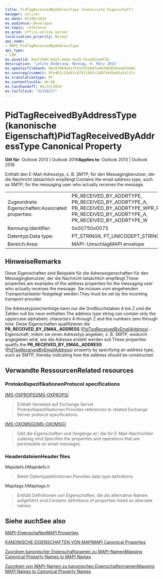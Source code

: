 ```yaml
---
title: PidTagReceivedByAddressType (kanonische Eigenschaft)
manager: soliver
ms.date: 03/09/2015
ms.audience: Developer
ms.topic: reference
ms.prod: office-online-server
localization_priority: Normal
api_name:
- MAPI.PidTagReceivedByAddressType
api_type:
- COM
ms.assetid: 0eef299d-6923-4dae-9a18-91ea82ea0f3e
description: 'Letzte Änderung: Montag, 9. März 2015'
ms.openlocfilehash: 00c07069ed174fe55556dfe48398d65b4e64100e
ms.sourcegitcommit: 8fe462c32b91c87911942c188f3445e85a54137c
ms.translationtype: MT
ms.contentlocale: de-DE
ms.lasthandoff: 04/23/2019
ms.locfileid: "32359227"
---
```

# <a name="pidtagreceivedbyaddresstype-canonical-property"></a><span data-ttu-id="4ed04-103">PidTagReceivedByAddressType (kanonische Eigenschaft)</span><span class="sxs-lookup"><span data-stu-id="4ed04-103">PidTagReceivedByAddressType Canonical Property</span></span>

  
  
<span data-ttu-id="4ed04-104">**Gilt für**: Outlook 2013 | Outlook 2016</span><span class="sxs-lookup"><span data-stu-id="4ed04-104">**Applies to**: Outlook 2013 | Outlook 2016</span></span> 
  
<span data-ttu-id="4ed04-105">Enthält den E-Mail-Adresstyp, z. B. SMTP, für den Messagingbenutzer, der die Nachricht tatsächlich empfängt.</span><span class="sxs-lookup"><span data-stu-id="4ed04-105">Contains the email address type, such as SMTP, for the messaging user who actually receives the message.</span></span>
  
|||
|:-----|:-----|
|<span data-ttu-id="4ed04-106">Zugeordnete Eigenschaften:</span><span class="sxs-lookup"><span data-stu-id="4ed04-106">Associated properties:</span></span>  <br/> |<span data-ttu-id="4ed04-107">PR_RECEIVED_BY_ADDRTYPE, PR_RECEIVED_BY_ADDRTYPE_A, PR_RECEIVED_BY_ADDRTYPE_W</span><span class="sxs-lookup"><span data-stu-id="4ed04-107">PR_RECEIVED_BY_ADDRTYPE, PR_RECEIVED_BY_ADDRTYPE_A, PR_RECEIVED_BY_ADDRTYPE_W</span></span>  <br/> |
|<span data-ttu-id="4ed04-108">Kennung:</span><span class="sxs-lookup"><span data-stu-id="4ed04-108">Identifier:</span></span>  <br/> |<span data-ttu-id="4ed04-109">0x0075</span><span class="sxs-lookup"><span data-stu-id="4ed04-109">0x0075</span></span>  <br/> |
|<span data-ttu-id="4ed04-110">Datentyp:</span><span class="sxs-lookup"><span data-stu-id="4ed04-110">Data type:</span></span>  <br/> |<span data-ttu-id="4ed04-111">PT_STRING8, PT_UNICODE</span><span class="sxs-lookup"><span data-stu-id="4ed04-111">PT_STRING8, PT_UNICODE</span></span>  <br/> |
|<span data-ttu-id="4ed04-112">Bereich:</span><span class="sxs-lookup"><span data-stu-id="4ed04-112">Area:</span></span>  <br/> |<span data-ttu-id="4ed04-113">MAPI-Umschlag</span><span class="sxs-lookup"><span data-stu-id="4ed04-113">MAPI envelope</span></span>  <br/> |
   
## <a name="remarks"></a><span data-ttu-id="4ed04-114">Hinweise</span><span class="sxs-lookup"><span data-stu-id="4ed04-114">Remarks</span></span>

<span data-ttu-id="4ed04-115">Diese Eigenschaften sind Beispiele für die Adresseigenschaften für den Messagingbenutzer, der die Nachricht tatsächlich empfängt.</span><span class="sxs-lookup"><span data-stu-id="4ed04-115">These properties are examples of the address properties for the messaging user who actually receives the message.</span></span> <span data-ttu-id="4ed04-116">Sie müssen vom eingehenden Transportanbieter festgelegt werden.</span><span class="sxs-lookup"><span data-stu-id="4ed04-116">They must be set by the incoming transport provider.</span></span>
  
<span data-ttu-id="4ed04-117">Die Adresstypzeichenfolge kann nur die Großbuchstaben A bis Z und die Zahlen null bis neun enthalten.</span><span class="sxs-lookup"><span data-stu-id="4ed04-117">The address type string can contain only the uppercase alphabetic characters A through Z and the numbers zero through nine.</span></span> <span data-ttu-id="4ed04-118">Diese Eigenschaften qualifizieren die **PR_RECEIVED_BY_EMAIL_ADDRESS** ([PidTagReceivedByEmailAddress](pidtagreceivedbyemailaddress-canonical-property.md)) -Eigenschaft, indem sie einen Adresstyp angeben, z. B. SMTP, wodurch angegeben wird, wie die Adresse erstellt werden soll.</span><span class="sxs-lookup"><span data-stu-id="4ed04-118">These properties qualify the **PR_RECEIVED_BY_EMAIL_ADDRESS** ([PidTagReceivedByEmailAddress](pidtagreceivedbyemailaddress-canonical-property.md)) property by specifying an address type, such as SMTP, thereby indicating how the address should be constructed.</span></span>
  
## <a name="related-resources"></a><span data-ttu-id="4ed04-119">Verwandte Ressourcen</span><span class="sxs-lookup"><span data-stu-id="4ed04-119">Related resources</span></span>

### <a name="protocol-specifications"></a><span data-ttu-id="4ed04-120">Protokollspezifikationen</span><span class="sxs-lookup"><span data-stu-id="4ed04-120">Protocol specifications</span></span>

<span data-ttu-id="4ed04-121">[[MS-OXPROPS]](https://msdn.microsoft.com/library/f6ab1613-aefe-447d-a49c-18217230b148%28Office.15%29.aspx)</span><span class="sxs-lookup"><span data-stu-id="4ed04-121">[[MS-OXPROPS]](https://msdn.microsoft.com/library/f6ab1613-aefe-447d-a49c-18217230b148%28Office.15%29.aspx)</span></span>
  
> <span data-ttu-id="4ed04-122">Enthält Verweise auf Exchange Server Protokollspezifikationen.</span><span class="sxs-lookup"><span data-stu-id="4ed04-122">Provides references to related Exchange Server protocol specifications.</span></span>
    
<span data-ttu-id="4ed04-123">[[MS-OXOMSG]](https://msdn.microsoft.com/library/daa9120f-f325-4afb-a738-28f91049ab3c%28Office.15%29.aspx)</span><span class="sxs-lookup"><span data-stu-id="4ed04-123">[[MS-OXOMSG]](https://msdn.microsoft.com/library/daa9120f-f325-4afb-a738-28f91049ab3c%28Office.15%29.aspx)</span></span>
  
> <span data-ttu-id="4ed04-124">Gibt die Eigenschaften und Vorgänge an, die für E-Mail-Nachrichten zulässig sind.</span><span class="sxs-lookup"><span data-stu-id="4ed04-124">Specifies the properties and operations that are permissible on email messages.</span></span>
    
### <a name="header-files"></a><span data-ttu-id="4ed04-125">Headerdateien</span><span class="sxs-lookup"><span data-stu-id="4ed04-125">Header files</span></span>

<span data-ttu-id="4ed04-126">Mapidefs.h</span><span class="sxs-lookup"><span data-stu-id="4ed04-126">Mapidefs.h</span></span>
  
> <span data-ttu-id="4ed04-127">Bietet Datentypdefinitionen.</span><span class="sxs-lookup"><span data-stu-id="4ed04-127">Provides data type definitions.</span></span>
    
<span data-ttu-id="4ed04-128">Mapitags.h</span><span class="sxs-lookup"><span data-stu-id="4ed04-128">Mapitags.h</span></span>
  
> <span data-ttu-id="4ed04-129">Enthält Definitionen von Eigenschaften, die als alternative Namen aufgeführt sind.</span><span class="sxs-lookup"><span data-stu-id="4ed04-129">Contains definitions of properties listed as alternate names.</span></span>
    
## <a name="see-also"></a><span data-ttu-id="4ed04-130">Siehe auch</span><span class="sxs-lookup"><span data-stu-id="4ed04-130">See also</span></span>



[<span data-ttu-id="4ed04-131">MAPI-Eigenschaften</span><span class="sxs-lookup"><span data-stu-id="4ed04-131">MAPI Properties</span></span>](mapi-properties.md)
  
[<span data-ttu-id="4ed04-132">KANONISCHE EIGENSCHAFTEN VON MAPI</span><span class="sxs-lookup"><span data-stu-id="4ed04-132">MAPI Canonical Properties</span></span>](mapi-canonical-properties.md)
  
[<span data-ttu-id="4ed04-133">Zuordnen kanonischer Eigenschaftsnamen zu MAPI-Namen</span><span class="sxs-lookup"><span data-stu-id="4ed04-133">Mapping Canonical Property Names to MAPI Names</span></span>](mapping-canonical-property-names-to-mapi-names.md)
  
[<span data-ttu-id="4ed04-134">Zuordnen von MAPI-Namen zu kanonischen Eigenschaftennamen</span><span class="sxs-lookup"><span data-stu-id="4ed04-134">Mapping MAPI Names to Canonical Property Names</span></span>](mapping-mapi-names-to-canonical-property-names.md)

